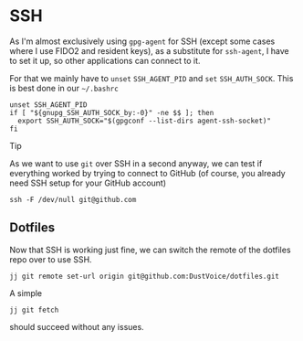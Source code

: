 # SSH

As I'm almost exclusively using `gpg-agent` for SSH (except some cases where I use FIDO2 and resident keys),
as a substitute for `ssh-agent`, I have to set it up, so other applications can connect to it.

For that we mainly have to `unset` `SSH_AGENT_PID` and `set` `SSH_AUTH_SOCK`.
This is best done in our `~/.bashrc`
```bash,lang=Bash,icon=.devicon-bash-plain,filepath=~/.bashrc
unset SSH_AGENT_PID
if [ "${gnupg_SSH_AUTH_SOCK_by:-0}" -ne $$ ]; then
  export SSH_AUTH_SOCK="$(gpgconf --list-dirs agent-ssh-socket)"
fi
```

> [!TIP]
> As we want to use `git` over SSH in a second anyway,
> we can test if everything worked by trying to connect to GitHub
> (of course, you already need SSH setup for your GitHub account)
> ```bash,nolang,icon=.fa.fa-terminal
> ssh -F /dev/null git@github.com
> ```

## Dotfiles

Now that SSH is working just fine, we can switch the remote of the dotfiles repo over to use SSH.
```bash,nolang,icon=.fa.fa-terminal,filepath=~/dotfiles
jj git remote set-url origin git@github.com:DustVoice/dotfiles.git
```

A simple
```bash,nolang,icon=.fa.fa-terminal,filepath=~/dotfiles
jj git fetch
```
should succeed without any issues.
